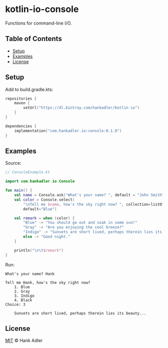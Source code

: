 # kotlin-io-console

Functions for command-line I/O.

## Table of Contents
- [Setup](#setup)
- [Examples](#examples)
- [License](#license)

## Setup

Add to build.gradle.kts:

```kotlin
repositories {
    maven {
        setUrl("https://dl.bintray.com/hankadler/kotlin-io")
    }
}

dependencies {
    implementation("com.hankadler.io:console:0.1.0")
}
```

## Examples

Source:
```kotlin
// ConsoleExample.kt

import com.hankadler.io.Console

fun main() {
    val name = Console.ask("What's your name? ", default = "John Smith")
    val color = Console.select(
        "\nTell me $name, how's the sky right now? ", collection=listOf("Blue", "Gray", "Indigo", "Black"),
        default="Blue")

    val remark = when (color) {
        "Blue" -> "You should go out and soak in some sun!"
        "Gray" -> "Are you enjoying the cool breeze?"
        "Indigo" -> "Sunsets are short lived, perhaps therein lies its beauty..."
        else -> "Good night."
    }

    println("\n\t$remark")
}
```

Run:
```
What's your name? Hank

Tell me Hank, how's the sky right now? 
    1. Blue
    2. Gray
    3. Indigo
    4. Black
Choice: 3

    Sunsets are short lived, perhaps therein lies its beauty...
```

## License
[MIT](LICENSE) © Hank Adler
